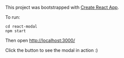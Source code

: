 This project was bootstrapped with [Create React App](https://github.com/facebookincubator/create-react-app).

To run:

```
cd react-modal
npm start
```

Then open [http://localhost:3000/](http://localhost:3000/)

Click the button to see the modal in action :)